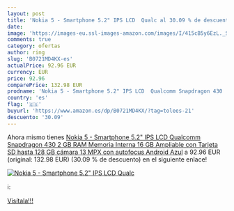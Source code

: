 ```yaml
---
layout: post
title: 'Nokia 5 - Smartphone 5.2" IPS LCD  Qualc al 30.09 % de descuento'
date: 
image: 'https://images-eu.ssl-images-amazon.com/images/I/415cB5y6EzL._SL200_.jpg'
comments: true
category: ofertas
author: ring
slug: 'B0721MD4KX-es'
actualPrice: 92.96 EUR
currency: EUR
price: 92.96
comparePrice: 132.98 EUR
prodname: 'Nokia 5 - Smartphone 5.2" IPS LCD  Qualcomm Snapdragon 430  2 GB RAM  Memoria Interna 16 GB Ampliable con Tarjeta SD hasta 128 GB  cámara 13 MPX con autofocus  Android   Azul'
country: 'es'
flag: '🇪🇸'
buyurl: 'https://www.amazon.es/dp/B0721MD4KX/?tag=tolees-21'
descuento: '30.09'
---
```


Ahora mismo tienes [Nokia 5 - Smartphone 5.2" IPS LCD  Qualcomm Snapdragon 430  2 GB RAM  Memoria Interna 16 GB Ampliable con Tarjeta SD hasta 128 GB  cámara 13 MPX con autofocus  Android   Azul](https://www.amazon.es/dp/B0721MD4KX/?tag=tolees-21) a 92.96 EUR (original: 132.98 EUR) (30.09 %  de descuento) en el siguiente enlace!

[![Nokia 5 - Smartphone 5.2" IPS LCD  Qualc](https://images-eu.ssl-images-amazon.com/images/I/415cB5y6EzL._SL200_.jpg)](https://www.amazon.es/dp/B0721MD4KX/?tag=tolees-21)

ℹ️:


[Visítala!!!](https://www.amazon.es/dp/B0721MD4KX/?tag=tolees-21)
